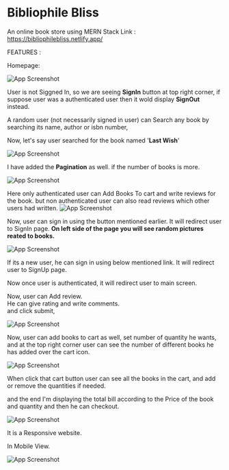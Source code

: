 
# Bibliophile Bliss

An online book store using MERN Stack
Link : https://bibliophilebliss.netlify.app/

FEATURES : 

Homepage: 

![App Screenshot](https://github.com/RhythmKhatri/BibliophileBliss/assets/57282374/fa333a49-c44f-49d8-a1f8-87f2a01c6d7a)

User is not Siggned In, so we are seeing **SignIn** button at top right corner, if suppose user was a authenticated user then it wold display **SignOut** instead.

A random user (not necessarily signed in user) can Search any book by searching its name, author or isbn number, 

Now, let's say user searched for the book named '**Last Wish**'

![App Screenshot](https://github.com/RhythmKhatri/BibliophileBliss/assets/57282374/aeae21e9-cf59-4164-a083-89e1c1a05609)

I have added the **Pagination** as well. if the number of books is more.

![App Screenshot](https://github.com/RhythmKhatri/BibliophileBliss/assets/57282374/3d6ae0fa-a64d-451a-838e-f05d94dff5e7)

Here only authenticated user can Add Books To cart and write reviews for the book.
but non authenticated user can also read reviews which other users had written.
![App Screenshot](https://github.com/RhythmKhatri/BibliophileBliss/assets/57282374/b89528dd-97d7-4e14-8b4c-d7410eb76178)



Now, user can sign in using the button mentioned earlier.
It will redirect user to SignIn page.
**On left side of the page you will see random pictures reated to books.**

![App Screenshot](https://github.com/RhythmKhatri/BibliophileBliss/assets/57282374/03936a25-c41d-4188-8a35-d837edbd797f)

If its a new user, he can sign in using below mentioned link.
It will redirect user to SignUp page.

Now once user is authenticated, it will redirect user to main screen.

Now, user can Add review. <br />
He can give rating and write comments. <br />
and click submit,

![App Screenshot](https://github.com/RhythmKhatri/BibliophileBliss/assets/57282374/c422b799-cd8d-4bbb-b25a-9203baad7b68)



Now, user can add books to cart as well, set number of quantity he wants,
and at the top right corner user can see the number of different books he has added over the cart icon.

![App Screenshot](https://github.com/RhythmKhatri/BibliophileBliss/assets/57282374/054d3389-ed04-463a-a1d2-c47e778c3109)

When click that cart button user can see all the books in the cart, and add or remove the quantities if needed.

and the end I'm displaying the total bill according to the Price of the book and quantity and then he can checkout.


![App Screenshot](https://github.com/RhythmKhatri/BibliophileBliss/assets/57282374/e2224e3c-7522-4cdb-8842-b719330cbd6f)


It is a Responsive website.

In Mobile View.

![App Screenshot](https://github.com/RhythmKhatri/BibliophileBliss/assets/57282374/f31f3c7f-2a16-4f70-a930-09089909e612)







